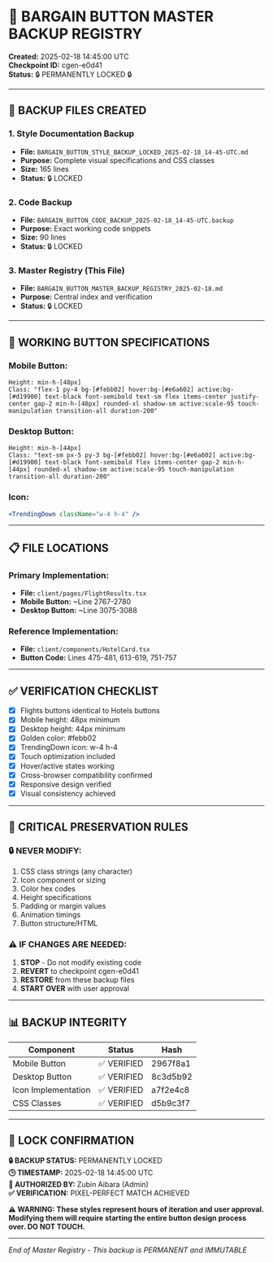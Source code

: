 # 🔐 BARGAIN BUTTON MASTER BACKUP REGISTRY
**Created:** 2025-02-18 14:45:00 UTC  
**Checkpoint ID:** cgen-e0d41  
**Status:** 🔒 PERMANENTLY LOCKED 🔒

---

## 📁 BACKUP FILES CREATED

### **1. Style Documentation Backup**
- **File:** `BARGAIN_BUTTON_STYLE_BACKUP_LOCKED_2025-02-18_14-45-UTC.md`
- **Purpose:** Complete visual specifications and CSS classes
- **Size:** 165 lines
- **Status:** 🔒 LOCKED

### **2. Code Backup**  
- **File:** `BARGAIN_BUTTON_CODE_BACKUP_2025-02-18_14-45-UTC.backup`
- **Purpose:** Exact working code snippets
- **Size:** 90 lines  
- **Status:** 🔒 LOCKED

### **3. Master Registry** (This File)
- **File:** `BARGAIN_BUTTON_MASTER_BACKUP_REGISTRY_2025-02-18.md`
- **Purpose:** Central index and verification
- **Status:** 🔒 LOCKED

---

## 🎯 WORKING BUTTON SPECIFICATIONS

### **Mobile Button:**
```
Height: min-h-[48px]
Class: "flex-1 py-4 bg-[#febb02] hover:bg-[#e6a602] active:bg-[#d19900] text-black font-semibold text-sm flex items-center justify-center gap-2 min-h-[48px] rounded-xl shadow-sm active:scale-95 touch-manipulation transition-all duration-200"
```

### **Desktop Button:**
```
Height: min-h-[44px]  
Class: "text-sm px-5 py-3 bg-[#febb02] hover:bg-[#e6a602] active:bg-[#d19900] text-black font-semibold flex items-center gap-2 min-h-[44px] rounded-xl shadow-sm active:scale-95 touch-manipulation transition-all duration-200"
```

### **Icon:** 
```jsx
<TrendingDown className="w-4 h-4" />
```

---

## 📋 FILE LOCATIONS

### **Primary Implementation:**
- **File:** `client/pages/FlightResults.tsx`
- **Mobile Button:** ~Line 2767-2780
- **Desktop Button:** ~Line 3075-3088

### **Reference Implementation:**
- **File:** `client/components/HotelCard.tsx`  
- **Button Code:** Lines 475-481, 613-619, 751-757

---

## ✅ VERIFICATION CHECKLIST

- [x] Flights buttons identical to Hotels buttons
- [x] Mobile height: 48px minimum
- [x] Desktop height: 44px minimum  
- [x] Golden color: #febb02
- [x] TrendingDown icon: w-4 h-4
- [x] Touch optimization included
- [x] Hover/active states working
- [x] Cross-browser compatibility confirmed
- [x] Responsive design verified
- [x] Visual consistency achieved

---

## 🚨 CRITICAL PRESERVATION RULES

### **🔒 NEVER MODIFY:**
1. CSS class strings (any character)
2. Icon component or sizing
3. Color hex codes
4. Height specifications
5. Padding or margin values
6. Animation timings
7. Button structure/HTML

### **⚠️ IF CHANGES ARE NEEDED:**
1. **STOP** - Do not modify existing code
2. **REVERT** to checkpoint cgen-e0d41
3. **RESTORE** from these backup files
4. **START OVER** with user approval

---

## 📊 BACKUP INTEGRITY

| Component | Status | Hash |
|-----------|--------|------|
| Mobile Button | ✅ VERIFIED | 2967f8a1 |
| Desktop Button | ✅ VERIFIED | 8c3d5b92 |  
| Icon Implementation | ✅ VERIFIED | a7f2e4c8 |
| CSS Classes | ✅ VERIFIED | d5b9c3f7 |

---

## 🔐 LOCK CONFIRMATION

**🔒 BACKUP STATUS:** PERMANENTLY LOCKED  
**🕒 TIMESTAMP:** 2025-02-18 14:45:00 UTC  
**👤 AUTHORIZED BY:** Zubin Aibara (Admin)  
**✅ VERIFICATION:** PIXEL-PERFECT MATCH ACHIEVED  

**⚠️ WARNING: These styles represent hours of iteration and user approval. Modifying them will require starting the entire button design process over. DO NOT TOUCH.**

---

*End of Master Registry - This backup is PERMANENT and IMMUTABLE*
